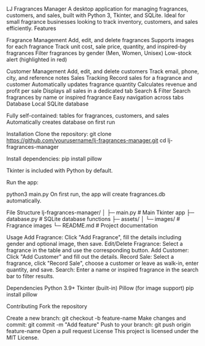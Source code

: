LJ Fragrances Manager
A desktop application for managing fragrances, customers, and sales, built with Python 3, Tkinter, and SQLite. Ideal for small fragrance businesses looking to track inventory, customers, and sales efficiently.
Features

Fragrance Management
Add, edit, and delete fragrances
Supports images for each fragrance
Track unit cost, sale price, quantity, and inspired-by fragrances
Filter fragrances by gender (Men, Women, Unisex)
Low-stock alert (highlighted in red)

Customer Management
Add, edit, and delete customers
Track email, phone, city, and reference notes
Sales Tracking
Record sales for a fragrance and customer
Automatically updates fragrance quantity
Calculates revenue and profit per sale
Displays all sales in a dedicated tab
Search & Filter
Search fragrances by name or inspired fragrance
Easy navigation across tabs
Database
Local SQLite database

Fully self-contained: tables for fragrances, customers, and sales
Automatically creates database on first run

Installation
Clone the repository: git clone https://github.com/yourusername/lj-fragrances-manager.git
cd lj-fragrances-manager

Install dependencies:
pip install pillow

Tkinter is included with Python by default.

Run the app:

python3 main.py
On first run, the app will create fragrances.db automatically.

File Structure
lj-fragrances-manager/
│
├─ main.py             # Main Tkinter app
├─ database.py         # SQLite database functions
├─ assets/
│   └─ images/         # Fragrance images
└─ README.md           # Project documentation

Usage
Add Fragrance: Click "Add Fragrance", fill the details including gender and optional image, then save.
Edit/Delete Fragrance: Select a fragrance in the table and use the corresponding button.
Add Customer: Click "Add Customer" and fill out the details.
Record Sale: Select a fragrance, click "Record Sale", choose a customer or leave as walk-in, enter quantity, and save.
Search: Enter a name or inspired fragrance in the search bar to filter results.

Dependencies
Python 3.9+
Tkinter (built-in)
Pillow (for image support)
pip install pillow

Contributing
Fork the repository

Create a new branch: git checkout -b feature-name
Make changes and commit: git commit -m "Add feature"
Push to your branch: git push origin feature-name
Open a pull request
License
This project is licensed under the MIT License.

